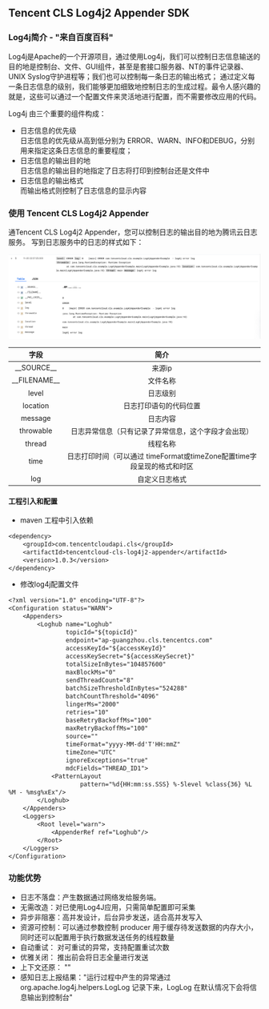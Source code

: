 Tencent CLS Log4j2 Appender SDK 
---

### Log4j简介 - "来自百度百科"

Log4j是Apache的一个开源项目，通过使用Log4j，我们可以控制日志信息输送的目的地是控制台、文件、GUI组件，甚至是套接口服务器、NT的事件记录器、UNIX Syslog守护进程等；我们也可以控制每一条日志的输出格式；
通过定义每一条日志信息的级别，我们能够更加细致地控制日志的生成过程。最令人感兴趣的就是，这些可以通过一个配置文件来灵活地进行配置，而不需要修改应用的代码。

Log4j 由三个重要的组件构成：
- 日志信息的优先级  
日志信息的优先级从高到低分别为 ERROR、WARN、INFO和DEBUG，分别用来指定这条日志信息的重要程度；
- 日志信息的输出目的地  
日志信息的输出目的地指定了日志将打印到控制台还是文件中
- 日志信息的输出格式  
而输出格式则控制了日志信息的显示内容

### 使用 Tencent CLS Log4j2 Appender

通Tencent CLS Log4j2 Appender，您可以控制日志的输出目的地为腾讯云日志服务。
写到日志服务中的日志的样式如下：

![demo](https://github.com/TencentCloud/tencentcloud-cls-log4j-appender/blob/main/demo.png)

|  字段   | 简介  |
| :----:   |:----:   |
| \_\_SOURCE__  | 来源ip |
| \_\_FILENAME__  | 文件名称 |
|level|日志级别|
|location|日志打印语句的代码位置|
|message|日志内容|
|throwable|日志异常信息（只有记录了异常信息，这个字段才会出现）|
|thread|线程名称|
|time|日志打印时间（可以通过 timeFormat或timeZone配置time字段呈现的格式和时区|
|log|自定义日志格式|

#### 工程引入和配置

- maven 工程中引入依赖
```
<dependency>
    <groupId>com.tencentcloudapi.cls</groupId>
    <artifactId>tencentcloud-cls-log4j2-appender</artifactId>
    <version>1.0.3</version>
</dependency>
```

- 修改log4j配置文件

```
<?xml version="1.0" encoding="UTF-8"?>
<Configuration status="WARN">
    <Appenders>
        <Loghub name="Loghub"
                topicId="${topicId}"
                endpoint="ap-guangzhou.cls.tencentcs.com"
                accessKeyId="${accessKeyId}"
                accessKeySecret="${accessKeySecret}"
                totalSizeInBytes="104857600"
                maxBlockMs="0"
                sendThreadCount="8"
                batchSizeThresholdInBytes="524288"
                batchCountThreshold="4096"
                lingerMs="2000"
                retries="10"
                baseRetryBackoffMs="100"
                maxRetryBackoffMs="100"
                source=""
                timeFormat="yyyy-MM-dd'T'HH:mmZ"
                timeZone="UTC"
                ignoreExceptions="true"
                mdcFields="THREAD_ID1">
            <PatternLayout
                    pattern="%d{HH:mm:ss.SSS} %-5level %class{36} %L %M - %msg%xEx"/>
        </Loghub>
    </Appenders>
    <Loggers>
        <Root level="warn">
            <AppenderRef ref="Loghub"/>
        </Root>
    </Loggers>
</Configuration>
```

### 功能优势

- 日志不落盘：产生数据通过网络发给服务端。
- 无需改造：对已使用Log4J应用，只需简单配置即可采集
- 异步非阻塞：高并发设计，后台异步发送，适合高并发写入
- 资源可控制：可以通过参数控制 producer 用于缓存待发送数据的内存大小，同时还可以配置用于执行数据发送任务的线程数量
- 自动重试： 对可重试的异常，支持配置重试次数
- 优雅关闭： 推出前会将日志全量进行发送
- 上下文还原： ""
- 感知日志上报结果："运行过程中产生的异常通过 org.apache.log4j.helpers.LogLog 记录下来，LogLog 在默认情况下会将信息输出到控制台"





